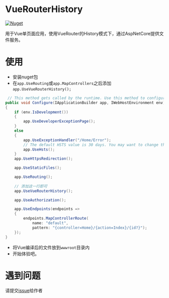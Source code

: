 # VueRouterHistory
[![Nuget](https://img.shields.io/nuget/v/VueRouterHistory)](https://www.nuget.org/packages/VueRouterHistory/)

用于Vue单页面应用，使用VueRouter的History模式下，通过AspNetCore提供文件服务。

# 使用
- 安装nuget包
- 在`app.UseRouting`或`app.MapControllers`之后添加`app.UseVueRouterHistory();`

```c#
 // This method gets called by the runtime. Use this method to configure the HTTP request pipeline.
public void Configure(IApplicationBuilder app, IWebHostEnvironment env)
{
    if (env.IsDevelopment())
    {
        app.UseDeveloperExceptionPage();
    }
    else
    {
        app.UseExceptionHandler("/Home/Error");
        // The default HSTS value is 30 days. You may want to change this for production scenarios, see https://aka.ms/aspnetcore-hsts.
        app.UseHsts();
    }
    app.UseHttpsRedirection();

    app.UseStaticFiles();

    app.UseRouting();
    
    // 添加这一行即可
    app.UseVueRouterHistory();

    app.UseAuthorization();

    app.UseEndpoints(endpoints =>
    {
        endpoints.MapControllerRoute(
            name: "default",
            pattern: "{controller=Home}/{action=Index}/{id?}");
    });
}
```
- 将Vue编译后的文件放到`wwwroot`目录内
- 开始体验吧。

# 遇到问题
请提交[issue](https://github.com/SpringHgui/VueRouterHistory/issues/new)给作者
